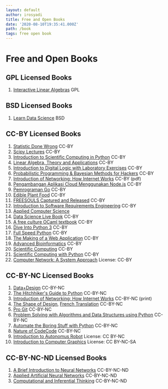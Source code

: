 ```yaml
---
layout: default
author: irosyadi
title: Free and Open Books
date: '2020-08-10T19:35:41.000Z'
path: /book
tags: free open book
---
```


# Free and Open Books

## GPL Licensed Books

1. [Interactive Linear Algebras](https://textbooks.math.gatech.edu/ila/index.html) GPL

## BSD Licensed Books

1. [Learn Data Science](https://github.com/nborwankar/LearnDataScience) BSD

## CC-BY Licensed Books

1. [Statistic Done Wrong](https://www.statisticsdonewrong.com/) CC-BY
2. [Scipy Lectures](http://scipy-lectures.org/) CC-BY
3. [Introduction to Scientific Computing in Python](https://github.com/jrjohansson/scientific-python-lectures) CC-BY
4. [Linear Algebra, Theory and Applications](https://www.textbookequity.org/linear-algebra-theory-and-applications/) CC-BY
5. [Introduction to Digital Logic with Laboratory Exercises](https://www.freetechbooks.com/introduction-to-digital-logic-with-laboratory-exercises-t1318.html) CC-BY
6. [Probabilistic Programming & Bayesian Methods for Hackers](http://camdavidsonpilon.github.io/Probabilistic-Programming-and-Bayesian-Methods-for-Hackers/) CC-BY
7. [Introduction of Networking: How Internet Works](http://www.net-intro.com/) CC-BY \(pdf\)
8. [Pengambangan Aplikasi Cloud Menggunakan Node.js](https://github.com/bpdp/buku-cloud-nodejs) CC-BY
9. [Pemrograman Go](https://github.com/wi-rg/buku--go-cloud) CC-BY
10. [Edible Plant Food](https://github.com/projeduc/edible-plants-book) CC-BY
11. [FREESOULS Captured and Released](https://github.com/freesouls-cc/freesouls.cc) CC-BY
12. [Introduction to Software Requirements Engineering](https://github.com/lunduniversity/reqeng-book) CC-BY
13. [Applied Computer Science](https://github.com/wjholden/Applied-Computer-Science)
14. [Data Science Live Book](https://github.com/pablo14/data-science-live-book) CC-BY
15. [A free culture OCaml textbook](https://ocaml-book.baturin.org/) CC-BY
16. [Dive Into Python 3](https://diveintopython3.net/) CC-BY
17. [Full Speed Python](https://github.com/joaoventura/full-speed-python/releases/) CC-BY
18. [The Making of a Web Application](https://odinuv.cz/) CC-BY
19. [Advanced Bioinformatics](https://github.com/ThorntonLab/ComputerSkills4GradStudents) CC-BY
20. [Scientific Computing](https://www.math.ust.hk/~machas/scientific-computing.pdf) CC-BY
21. [Scientific Computing with Python](https://github.com/jrjohansson/scientific-python-lectures) CC-BY
22. [Computer Network: A System Approach](https://www.systemsapproach.org/book.html) License: CC-BY

## CC-BY-NC Licensed Books

1. [Data+Design](https://github.com/infoactive/data-design/) CC-BY-NC
2. [The Hitchhiker's Guide to Python](https://docs.python-guide.org/) CC-BY-NC
3. [Introduction of Networking: How Internet Works](http://www.net-intro.com/) CC-BY-NC \(print\)
4. [The Shape of Design](https://shapeofdesignbook.com/), [French Translation](https://github.com/eric-brechemier/the-shape-of-design-french-translation) CC-BY-NC
5. [Pro Git](https://git-scm.com/book/en/v2) CC-BY-NC
6. [Problem Solving with Algorithms and Data Structures using Python](https://runestone.academy/runestone/books/published/pythonds/index.html) CC-BY-NC
7. [Automate the Boring Stuff with Python](https://automatetheboringstuff.com/) CC-BY-NC
8. [Nature of Code](https://natureofcode.com/book/)[Code](https://github.com/nature-of-code) CC-BY-NC
9. [Introduction to Autonomus Robot](https://github.com/correll/Introduction-to-Autonomous-Robots) License: CC BY-NC
10. [Introduction to Computer Graphics](http://math.hws.edu/graphicsbook/) License: CC BY-NC-SA

## CC-BY-NC-ND Licensed Books

1. [A Brief Introduction to Neural Networks](http://www.dkriesel.com/en/science/neural_networks) CC-BY-NC-ND
2. [Applied Artificial Neural Networks](https://www.mdpi.com/books/pdfview/book/236) CC-BY-NC-ND
3. [Computational and Inferential Thinking](https://www.inferentialthinking.com/chapters/intro) CC-BY-NC-ND

